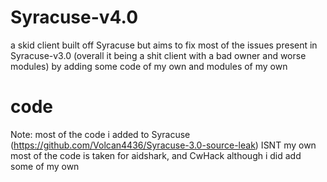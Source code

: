 # Syracuse-v4.0

a skid client built off Syracuse but aims to fix most of the issues present in Syracuse-v3.0 (overall it being a shit client 
with a bad owner and worse modules) by adding some code of my own and modules of my own

# code
Note: most of the code i added to Syracuse (https://github.com/Volcan4436/Syracuse-3.0-source-leak) 
ISNT my own most of the code is taken for aidshark, and CwHack although i did add some of my own


